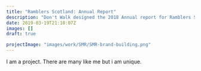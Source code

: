 ```yaml
---
title: "Ramblers Scotland: Annual Report"
description: "Don't Walk designed the 2018 Annual report for Ramblers Scotland"
date: 2019-03-19T21:10:07Z
images: []
draft: true

projectImage: "images/work/SMR/SMR-brand-building.png"
---
```


I am a project. There are many like me but i am unique.
